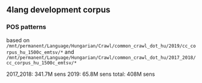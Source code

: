 ## 4lang development corpus

### POS patterns
based on
`/mnt/permanent/Language/Hungarian/Crawl/common_crawl_dot_hu/2019/cc_corpus_hu_1500c_emtsv/*`
and
`/mnt/permanent/Language/Hungarian/Crawl/common_crawl_dot_hu/2017_2018/cc_corpus_hu_1500c_emtsv/*`

2017\_2018: 341.7M sens
2019: 65.8M sens
total: 408M sens


